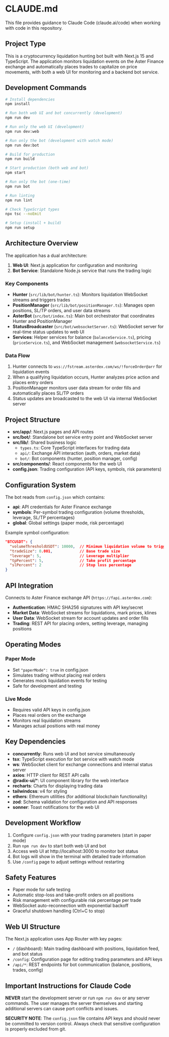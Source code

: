 # CLAUDE.md

This file provides guidance to Claude Code (claude.ai/code) when working with code in this repository.

## Project Type
This is a cryptocurrency liquidation hunting bot built with Next.js 15 and TypeScript. The application monitors liquidation events on the Aster Finance exchange and automatically places trades to capitalize on price movements, with both a web UI for monitoring and a backend bot service.

## Development Commands

```bash
# Install dependencies
npm install

# Run both web UI and bot concurrently (development)
npm run dev

# Run only the web UI (development)
npm run dev:web

# Run only the bot (development with watch mode)
npm run dev:bot

# Build for production
npm run build

# Start production (both web and bot)
npm start

# Run only the bot (one-time)
npm run bot

# Run linting
npm run lint

# Check TypeScript types
npx tsc --noEmit

# Setup (install + build)
npm run setup
```

## Architecture Overview

The application has a dual architecture:
1. **Web UI**: Next.js application for configuration and monitoring
2. **Bot Service**: Standalone Node.js service that runs the trading logic

### Key Components

- **Hunter** (`src/lib/bot/hunter.ts`): Monitors liquidation WebSocket streams and triggers trades
- **PositionManager** (`src/lib/bot/positionManager.ts`): Manages open positions, SL/TP orders, and user data streams
- **AsterBot** (`src/bot/index.ts`): Main bot orchestrator that coordinates Hunter and PositionManager
- **StatusBroadcaster** (`src/bot/websocketServer.ts`): WebSocket server for real-time status updates to web UI
- **Services**: Helper services for balance (`balanceService.ts`), pricing (`priceService.ts`), and WebSocket management (`websocketService.ts`)

### Data Flow
1. Hunter connects to `wss://fstream.asterdex.com/ws/!forceOrder@arr` for liquidation events
2. When a qualifying liquidation occurs, Hunter analyzes price action and places entry orders
3. PositionManager monitors user data stream for order fills and automatically places SL/TP orders
4. Status updates are broadcasted to the web UI via internal WebSocket server

## Project Structure

- **src/app/**: Next.js pages and API routes
- **src/bot/**: Standalone bot service entry point and WebSocket server
- **src/lib/**: Shared business logic
  - `types.ts`: Core TypeScript interfaces for trading data
  - `api/`: Exchange API interaction (auth, orders, market data)
  - `bot/`: Bot components (hunter, position manager, config)
- **src/components/**: React components for the web UI
- **config.json**: Trading configuration (API keys, symbols, risk parameters)

## Configuration System

The bot reads from `config.json` which contains:
- **api**: API credentials for Aster Finance exchange
- **symbols**: Per-symbol trading configuration (volume thresholds, leverage, SL/TP percentages)
- **global**: Global settings (paper mode, risk percentage)

Example symbol configuration:
```json
"BTCUSDT": {
  "volumeThresholdUSDT": 10000,  // Minimum liquidation volume to trigger
  "tradeSize": 0.001,            // Base trade size
  "leverage": 5,                 // Leverage multiplier
  "tpPercent": 5,                // Take profit percentage
  "slPercent": 2                 // Stop loss percentage
}
```

## API Integration

Connects to Aster Finance exchange API (`https://fapi.asterdex.com`):
- **Authentication**: HMAC SHA256 signatures with API key/secret
- **Market Data**: WebSocket streams for liquidations, mark prices, klines
- **User Data**: WebSocket stream for account updates and order fills
- **Trading**: REST API for placing orders, setting leverage, managing positions

## Operating Modes

### Paper Mode
- Set `"paperMode": true` in config.json
- Simulates trading without placing real orders
- Generates mock liquidation events for testing
- Safe for development and testing

### Live Mode
- Requires valid API keys in config.json
- Places real orders on the exchange
- Monitors real liquidation streams
- Manages actual positions with real money

## Key Dependencies

- **concurrently**: Runs web UI and bot service simultaneously
- **tsx**: TypeScript execution for bot service with watch mode
- **ws**: WebSocket client for exchange connections and internal status server
- **axios**: HTTP client for REST API calls
- **@radix-ui/***: UI component library for the web interface
- **recharts**: Charts for displaying trading data
- **tailwindcss**: v4 for styling
- **ethers**: Ethereum utilities (for additional blockchain functionality)
- **zod**: Schema validation for configuration and API responses
- **sonner**: Toast notifications for the web UI

## Development Workflow

1. Configure `config.json` with your trading parameters (start in paper mode)
2. Run `npm run dev` to start both web UI and bot
3. Access web UI at http://localhost:3000 to monitor bot status
4. Bot logs will show in the terminal with detailed trade information
5. Use `/config` page to adjust settings without restarting

## Safety Features

- Paper mode for safe testing
- Automatic stop-loss and take-profit orders on all positions
- Risk management with configurable risk percentage per trade
- WebSocket auto-reconnection with exponential backoff
- Graceful shutdown handling (Ctrl+C to stop)

## Web UI Structure

The Next.js application uses App Router with key pages:
- `/` (dashboard): Main trading dashboard with positions, liquidation feed, and bot status
- `/config`: Configuration page for editing trading parameters and API keys
- `/api/*`: REST endpoints for bot communication (balance, positions, trades, config)

## Important Instructions for Claude Code

**NEVER** start the development server or run `npm run dev` or any server commands. The user manages the server themselves and starting additional servers can cause port conflicts and issues.

**SECURITY NOTE**: The `config.json` file contains API keys and should never be committed to version control. Always check that sensitive configuration is properly excluded from git.